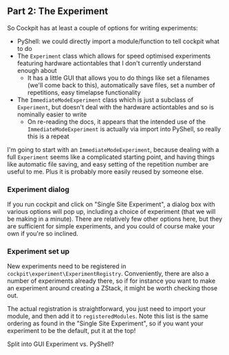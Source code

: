 ## Part 2: The Experiment

So Cockpit has at least a couple of options for writing experiments:
* PyShell: we could directly import a module/function to tell cockpit what to do
* The `Experiment` class which allows for speed optimised experiments featuring hardware actiontables that I don't currently understand enough about
    *   It has a little GUI that allows you to do things like set a filenames (we'll come back to this), automatically save files, set a number of repetitions, easy timelapse functionality
* The `ImmediateModeExperiment` class which is just a subclass of `Experiment`, but doesn't deal with the hardware actiontables and so is nominally easier to write
    *   On re-reading the docs, it appears that the intended use of the `ImmediateModeExperiment` is actually via import into PyShell, so really this is a repeat

I'm going to start with an `ImmediateModeExperiment`, because dealing with a full `Experiment` seems like a complicated starting point, and having things like automatic file saving, and easy setting of the repetition number are useful to me. Plus it is probably more easily reused by someone else.

### Experiment dialog
If you run cockpit and click on "Single Site Experiment", a dialog box with various options will pop up, including a choice of experiment (that we will be making in a minute). There are relatively few other options here, but they are sufficient for simple experiments, and you could of course make your own if you're so inclined.

### Experiment set up
New experiments need to be registered in `cockpit\experiment\ExperimentRegistry`. Conveniently, there are also a number of experiments already there, so if for instance you want to make an experiment around creating a ZStack, it might be worth checking those out.

The actual registration is straightforward, you just need to import your module, and then add it to `registeredModules`. Note this list is the same ordering as found in the "Single Site Experiment", so if you want your experiment to be the default, put it at the top!

Split into GUI Experiment
vs. PyShell?
